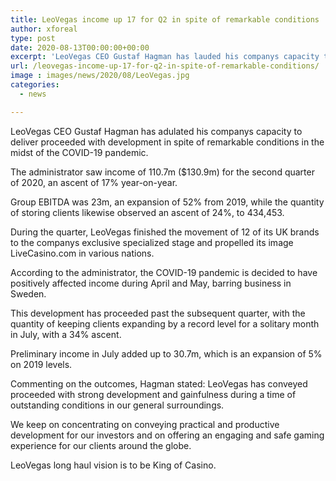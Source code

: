 ```yaml
---
title: LeoVegas income up 17 for Q2 in spite of remarkable conditions
author: xforeal 
type: post
date: 2020-08-13T00:00:00+00:00
excerpt: 'LeoVegas CEO Gustaf Hagman has lauded his companys capacity to deliver proceeded with development notwithstanding excellent conditions in the midst of the COVID-19 pandemic '
url: /leovegas-income-up-17-for-q2-in-spite-of-remarkable-conditions/
image : images/news/2020/08/LeoVegas.jpg
categories:
  - news

---
```

LeoVegas CEO Gustaf Hagman has adulated his companys capacity to deliver proceeded with development in spite of remarkable conditions in the midst of the COVID-19 pandemic. 

The administrator saw income of 110.7m ($130.9m) for the second quarter of 2020, an ascent of 17&percnt; year-on-year. 

Group EBITDA was 23m, an expansion of 52&percnt; from 2019, while the quantity of storing clients likewise observed an ascent of 24&percnt;, to 434,453. 

During the quarter, LeoVegas finished the movement of 12 of its UK brands to the companys exclusive specialized stage and propelled its image LiveCasino.com in various nations. 

According to the administrator, the COVID-19 pandemic is decided to have positively affected income during April and May, barring business in Sweden. 

This development has proceeded past the subsequent quarter, with the quantity of keeping clients expanding by a record level for a solitary month in July, with a 34&percnt; ascent. 

Preliminary income in July added up to 30.7m, which is an expansion of 5&percnt; on 2019 levels. 

Commenting on the outcomes, Hagman stated: LeoVegas has conveyed proceeded with strong development and gainfulness during a time of outstanding conditions in our general surroundings. 

We keep on concentrating on conveying practical and productive development for our investors and on offering an engaging and safe gaming experience for our clients around the globe. 

LeoVegas long haul vision is to be King of Casino.